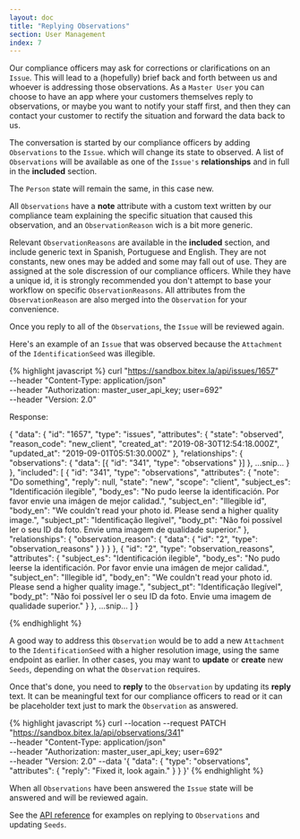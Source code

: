 ```yaml
---
layout: doc
title: "Replying Observations"
section: User Management
index: 7
---
```


Our compliance officers may ask for corrections or clarifications on an 
`Issue`. This will lead to a (hopefully) brief back and forth between us and
whoever is addressing those observations. As a `Master User` you can choose
to have an app where your customers themselves reply to observations,
or maybe you want to notify your staff first, and then they can
contact your customer to rectify the situation and forward the data back to us.

The conversation is started by our compliance officers
by adding `Observations` to the `Issue`.
which will change its state to
<span class="badge badge-warning">observed</span>. A list
of `Observations` will be available as one of the `Issue's` __relationships__ and
in full in the __included__ section.

The `Person` state will remain the same, in this case <span class="badge badge-dark">new</span>.

All `Observations` have a __note__ attribute with a custom text written by
our compliance team explaining the specific situation that caused this
observation, and an `ObservationReason` wich is a bit more generic.

Relevant `ObservationReasons` are available in the __included__ section, and
include generic text in Spanish, Portuguese and English. They are not constants,
new ones may be added and some may fall out of use. They are assigned at the sole
discression of our compliance officers. While they have a unique id,
it is strongly recommended you don't attempt to base your workflow on specific
`ObservationReasons`. All attributes from the `ObservationReason` are also merged into
the `Observation` for your convenience.

Once you reply to all of the `Observations`, the `Issue` will be reviewed again.

Here's an example of an `Issue` that was observed because the `Attachment` of
the `IdentificationSeed` was illegible.


{% highlight javascript %}
curl "https://sandbox.bitex.la/api/issues/1657" \
  --header "Content-Type: application/json" \
  --header "Authorization: master_user_api_key; user=692" \
  --header "Version: 2.0"

Response:

{
  "data": {
    "id": "1657",
    "type": "issues",
    "attributes": {
      "state": "observed",
      "reason_code": "new_client",
      "created_at": "2019-08-30T12:54:18.000Z",
      "updated_at": "2019-09-01T05:51:30.000Z"
    },
    "relationships": {
      "observations": { "data": [{ "id": "341", "type": "observations" }] },
      ...snip...
    }
  },
  "included": [
    { "id": "341",
      "type": "observations",
      "attributes": {
        "note": "Do something",
        "reply": null,
        "state": "new",
        "scope": "client",
        "subject_es": "Identificación ilegible",
        "body_es": "No pudo leerse la identificación. Por favor envie una imágen de mejor calidad.",
        "subject_en": "Illegible id",
        "body_en": "We couldn't read your photo id. Please send a higher quality image.",
        "subject_pt": "Identificação Ilegível",
        "body_pt": "Não foi possível ler o seu ID da foto. Envie uma imagem de qualidade superior."
      },
      "relationships": {
        "observation_reason": {
          "data": { "id": "2", "type": "observation_reasons" }
        }
      }
    },
    { "id": "2",
      "type": "observation_reasons",
      "attributes": {
        "subject_es": "Identificación ilegible",
        "body_es": "No pudo leerse la identificación. Por favor envie una imágen de mejor calidad.",
        "subject_en": "Illegible id",
        "body_en": "We couldn't read your photo id. Please send a higher quality image.",
        "subject_pt": "Identificação Ilegível",
        "body_pt": "Não foi possível ler o seu ID da foto. Envie uma imagem de qualidade superior."
      }
    },
    ...snip...
  ]
}

{% endhighlight %}

A good way to address this `Observation` would be to add a new `Attachment`
to the `IdentificationSeed` with a higher resolution image,
using the same endpoint as earlier. In other cases, you may want to __update__
or __create__ new `Seeds`, depending on what the `Observation` requires.

Once that's done, you need to __reply__ to the `Observation` by updating its
__reply__ text. It can be meaningful text for our compliance officers to read
or it can be placeholder text just to mark the `Observation` as answered.

{% highlight javascript %}
curl --location --request PATCH "https://sandbox.bitex.la/api/observations/341" \
  --header "Content-Type: application/json" \
  --header "Authorization: master_user_api_key; user=692" \
  --header "Version: 2.0"
  --data '{
    "data": {
      "type": "observations",
      "attributes": {
        "reply": "Fixed it, look again."
      }
    }
  }'
{% endhighlight %}

When all `Observations` have been answered the `Issue` state will be 
<span class="badge badge-primary">answered</span> and will be reviewed again.

See the [API reference](https://developers.bitex.la/?version=latest#d3b5f663-5b2a-429a-b5eb-3ae51cc28b48)
for examples on replying to `Observations` and updating `Seeds`.
